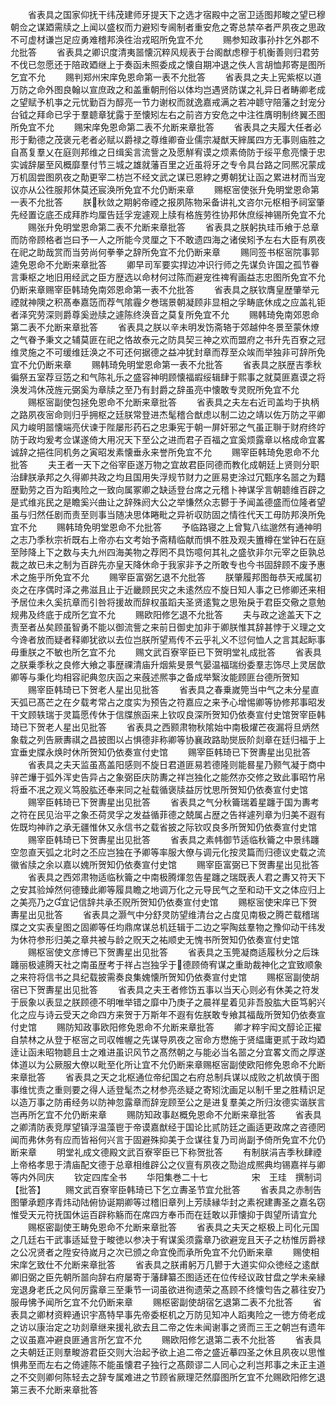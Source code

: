 <!-- { "loadSidebar": true } -->
　　省表具之国家仰抚干纬茂建师牙提天下之选才宿殿中之宻卫适图邦畯之望已穆朝佥之谋廼需牍之上闻以盛权而力避矧专阃制者重安危之寄总禁卒者严夙夜之思政不可虚材谦岂足应勇难稽邦涣徃治戎昭所免宜不允
　　赐参知政事孙抃乞外郡不允批答
　　省表具之卿识度清夷噐懐沉粹风规表于台阁猷虑穆于机衡善则归君劳不伐已忽愿还于陪政廼继上于奏函未照委成之懐自期冲退之佚人言胡恤邦寄是图所乞宜不允
　　赐判郑州宋庠免恩命第一表不允批答
　　省表具之夫上宪紫枢以道万防之命外图良翰以宣庶政之和盖重朝刑俗以体均岂遇贤防谋之礼异日者畴卿老成之望赋予机亊之元忧勤百为醇亮一节力谢权而就逸嘉戒满之若冲聼守陪藩之封宠分台钺之拜命已孚于羣聼章犹露于至懐矧左右之前咨方安危之中注徃膺明制终翼丕图所免宜不允
　　赐宋庠免恩命第二表不允断来章批答
　　省表具之夫履大任者必形于勳德之茂褒元老者必赋以爵禄之尊维卿奋业儒宗凝猷天縡属四方无事则庙胜之自髙复羣乂在庭则邦维之日缉奚言流訾之及愿觧宥谟之烦素倚防于绥平愈亮懐于忠实诚辞屡至风概靡羣付节三城之雄就藩百里之近虽将牙之专令具台路之同熈况蒙成万机固尝图夙夜之勣更宰二枋岂不经文武之谋已恩綍之旉朝犹让函之累进材而当宠议亦从公徃服邦休莫还宸涣所免宜不允仍断来章
　　赐枢宻使张升免明堂恩命第一表不允批答
　　朕秋敛之期躬帝禋之报夙陈物采备讲礼文咨尔元枢相予祠室肇先经置讫底丕成拜胙均厘告廷孚宠遽观上牍有格旌劳徃协邦休庶绥神锡所免宜不允
　　赐张升免明堂恩命第二表不允断来章批答
　　省表具之朕躬执珪币飨于总章而防帝顾格者岂曰予一人之所能今灵厘之下不敢遗四海之诸侯矧予左右大臣有夙夜在祀之助哉赏而当劳尚何拳拳之辞所免宜不允仍断来章
　　赐同签书枢宻院事郭逵免恩命不允断来章批答
　　卿早司军要实捍边冲识行师之先谋负许国之孤节眷言秉枢之地旧用经武之臣方歴选以命材何过陈而避宠徃禆宥画益志忠图所免宜不允仍断来章赐宰臣韩琦免南郊恩命第一表不允批答
　　省表具之朕钦膺皇歴肇举元禋就神隩之积髙奉嘉笾而荐气隂霾夕巻瑞景朝凝顾非显相之孚畴底休成之应盖礼钜者泽究劳深则爵尊奚逊牍之遽陈终涣音之莫复所免宜不允
　　赐韩琦免南郊恩命第二表不允断来章批答
　　省表具之朕以辛未明发饬斋辂于郊越仲冬景至蒙休燎之气眷予秉文之辅莫匪在祀之恪故泰元之防具契三神之欢而盟府之书升先百寮之冠维灵施之不可缓维廷涣之不可还何据德之益冲犹封章而荐至众竢而举独非可辞所免宜不允仍断来章
　　赐韩琦免明堂恩命第一表不允批答
　　省表具之朕歴吉季秋徧祭五室荐豆笾之和气陈礼乐之盛容神明顾懐福嘏绥辑肆于熙事之就莫匪嘉谟之将涣发鸿休茂旌元弼奚为章牍之至乃有封爵之辞虽亮中懐敢专灵贶所免宜不允
　　赐枢宻副使包拯免恩命不允断来章批答
　　省表具之夫左右近司盖均于执柄之路夙夜宻命则归乎拥枢之廷朕常登进杰髦稽合猷虑以制二边之靖以佐万防之平卿风力峻明噐懐端亮伏谏于陛屡形药石之忠秉宪于朝一屏奸邪之气虽正聨于财府终竚防于政均爰考佥谋遂倚大用况天下至公之进而君子百福之宜奚烦露章以格成命宜畧诚辞之挹徃同机务之寅昭发素懐垂永来誉所免宜不允
　　赐宰臣韩琦免恩命不允批答
　　夫王者一天下之俗宰臣遂万物之宜故君臣同德而教化成朝廷上贤则分职治肆朕承邦之久得卿共政之均且国用失浮规节财力之匪易吏涂过冗甄序名噐之为囏歴勤劳之百为蹈夷险之一致向属冢卿之缺适登台席之元稽卜神谋孚言朝聼维百辟之是式维兆民之是瞻奚兴曲让之辞殊阏大公之举慊然众志鬰于予闻盖德盛而位隆者望虽与归然任剧而责至则事当随决思体睠毗之异祈収防固之情徃代天工毋防邦涣所免宜不允
　　赐韩琦免明堂恩命不允批答
　　予临路寝之上曾覧八纮邈然有通神明之志乃季秋宗祈既右上帝亦右文考始予斋精临献而惧不胜及观夫簠樽在堂钟石在庭至陟降上下之数与夫九州四海美物之荐罔不具饬噫何其礼之盛欤非尔元宰之臣孰总裁之故已未之制为百辟先亦皇天降休命于我家非予之所敢专也今书固辞顾不废予惠术之施乎所免宜不允
　　赐宰臣富弼乞退不允批答
　　朕肇履邦图毎恭天戒属初炎之在序偶时泽之弗滋且止于近畿顾民灾之未逺然应不旋日知人事之已修卿还来相予居位未久奚抗章而引咎将援故而辞权虽蹈夫圣贤逺覧之思殆戾于君臣交儆之意勉规弗及终底于成所乞宜不允
　　赐欧阳修乞退不允批答
　　夫与政之途盖天下之责至者丛矣顾虽智勇不能以御流訾之来前日御史加非于卿朕惟其辞甚悖于义理之文今谗者放而疑者释卿犹欲以去位岂朕所望焉传不云乎礼义不愆何恤人之言其起眎事毋重朕之不敏也所乞宜不允
　　赐文武百寮宰臣已下贺明堂礼成批答
　　省表具之朕乗季秋之良修大飨之事歴祼清庙升烟紫旻景气晏温福瑞纷委羣志饰尽上灵居歆卿等与秉化均相容祀典忽庆函之来蔇述熈亊之备成举繄汝能顾匪台德所贺知
　　赐宰臣韩琦已下贺老人星出见批答
　　省表具之春乗嵗筦当中气之未分星直天弧已髙芒之在夕载考常占之度实为预告之符嘉应之来予心增惕卿等协修邦事昭发干文顾轶瑞于灵篇愿传休于信牒旅函来上钦叹良深所贺知仍依奏宣付史馆贺宰臣韩琦已下贺老人星出见批答
　　省表具之西颢肃物秋隂始中南极燿芒夜漏将旦炳然象载之列告厥夀祺之昌披图以占惧德非称卿等协襄政路助爕辰阶剡章在廷归福于上宜垂史牒永焕时休所贺知仍依奏宣付史馆
　　赐宰臣韩琦已下贺夀星出见批答
　　省表具之夫天监虽髙盖阳感则不旋日君道匪易若德隆则能晷星乃颢气凝于商中骍芒爗于弧外浑史告异占之象弼臣庆防夀之祥岂独化之能然亦交修之致此事昭竹帛将垂不冺之观义笃股肱还奉来同之祉载循褒牍益厉忱思所贺知仍依奏宣付史馆
　　赐宰臣韩琦已下贺夀星出见批答
　　省表具之气分秋籥瑞着星躔于国为夀考之符在民见治平之象丕荷灵孚之发益循菲德之兢属占歴之告祥遽列章为归美不遐有佐既均神祚之承无疆惟休又永信书之载省披之际钦叹良多所贺知仍依奏宣付史馆
　　赐宰臣韩琦已下贺夀星出见批答
　　省表具之素帏御节适临秋籥之中景纬躔空忽直天弧之北时之丕应岂独在予卿等率服大僚与调元化按灵篇而归德议史载之流徽省牍之余以嘉以媿所贺知仍依奏宣付史馆
　　赐宰臣富弼已下贺夀星出见批答
　　省表具之西郊肃物适临秋籥之中南极腾煇忽告星躔之瑞既表人君之夀又符天下之安其验焯然何德臻此卿等履具瞻之地调万化之元导民气之至和动干文之体应归上之美亮乃之宜记信辞共承丕贶所贺知仍依奏宣付史馆
　　赐枢宻使宋庠已下贺夀星出见批答
　　省表具之灏气中分舒灵防望维清台之占度见南极之腾芒载稽瑞牒之文实表皇图之固卿等任均鼎席谋总机廷辑于二边之寜陶兹羣物之豫仰动干纬发为休符参形归美之章共被与龄之贶天之祐顺史无愧书所贺知仍依奏宣付史馆
　　赐枢宻使文彦博已下贺夀星出见批答
　　省表具之玉筦凝商适履秋分之后珠躔丽极遽腾天社之南虽歴考于祥占岂独孚于德顾倚宥谋之重助裁神化之宜致顺象之来符将信书之具纪载披需奏良集媿懐所贺知仍依奏宣付史馆
　　赐枢宻副使胡宿已下贺夀星出见批答
　　省表具之夫王者修饬五事以当天心则必有休美之符发于辰象以表显之朕顾德不明唯举错之靡中乃庚子之晨祥星着见非吾股肱大臣笃躬兴化之应与诗云受天之命四方来贺于万斯年不遐有佐朕敢专飨其福哉所贺知仍依奏宣付史馆
　　赐防知政事欧阳修免恩命不允断来章批答
　　卿才粹宇闳文醇论正擢自禁林之从登于枢宻之司収帷幄之先谋导夙夜之宻命方懋施于贤緼庸更贰于政均廼逹让函未昭物聼且士之难进虽识风节之髙然朝之与能必当名噐之分宜畧文而之厚遂体道以为公厥服大僚以毗至化所让宜不允仍断来章赐枢宻副使欧阳修免恩命不允断来章批答
　　省表具之天之北枢通位帝纪国之右府总制兵谋以成败之机故慎于图事维忧责之重则要之得人适登髦杰之材参亮丞疑之寄矧沈画足以制千里之胜精识足以造万事之防甫经务以防神忽露章而辞宠顾至公之是进复羣美之所归汝德实谐朕言岂再所乞宜不允仍断来章
　　赐防知政事赵概免恩命不允断来章批答
　　省表具之卿清防表竞厚望镇浮温藻鬯于帝谟嘉猷经于国论比贰防廷之画适更政席之咨德罔闻而弗休务有应而皆裕何兴言于固避殊抑美于佥谋往复乃司尚副予倚所免宜不允仍断来章
　　明堂礼成文德殿文武百寮宰臣已下称贺批答
　　有制朕涓吉季秋肆禋上帝格孝思于清庙配文德于总章相维辟公之仪亶有夙夜之勚迨成熈典均锡嘉祥与卿等内外同庆
　　钦定四库全书
　　华阳集巻二十七　　　　　宋　王珪　撰制词【批答】
　　赐文武百寮宰臣韩琦已下乞立夀圣节宜允批答
　　省表具之赤制告图肇承题序青炜动陆俯协诞期卿等过稽旧章列上芳牍縁华封之素祝建夀圣之嘉名窃惟受天元符抚国休运百辟称觞而在席四方奉币而在廷敢以菲懐抑于舆望所请宜允
　　赐枢密副使王畴免恩命不允断来章批答
　　省表具之夫天之枢极上司化元国之几廷右干武事适延登于畯徳以参决于宥谋奚须露章乃欲避宠且天子之枋惟厉爵禄之公况贤者之陞安待嵗月之次已颁之命宜俛而承所免宜不允仍断来章
　　赐使相宋庠乞致仕不允断来章批答
　　省表具之朕甫躬万几鬰于大道实仰众徳经之逺猷卿旧弼之臣先朝所噐向辞右府屡寄于藩肆纂丕图适还在位传经议政甘盘之学未亲縁宠退身老氏之风何厉露章三至秉节一词虽欲进徇遗荣之髙顾不终懐匄告之慕往安乃服毋怫予闻所乞宜不允仍断来章
　　赐枢密副使胡宿乞退第二表不允批答
　　省表具之卿材资粹通识宇髙特早事先帝委枢机之万防见知冲人蹈夷险之一徳方倚老成之访以康治定之功剡章继来援礼欲去且二帝之佐未闻谢事之贤而三王之朝岂有遗年之议虽嘉冲避良匪通言所乞宜不允
　　赐欧阳修乞退第二表不允批答
　　省表具之夫朝廷正则羣畯游君臣交则大治起予欲上追二帝之盛近摹四圣之休且夙夜以思惟惧弗至而左右之倚遽陈不能虽懐君子独行之髙颇谬二人同心之利岂邦事之未正主道之不交则卿何陈轻去之辞专属难进之节顾省厥理茫然靡图所乞宜不允赐欧阳修乞退第三表不允断来章批答

